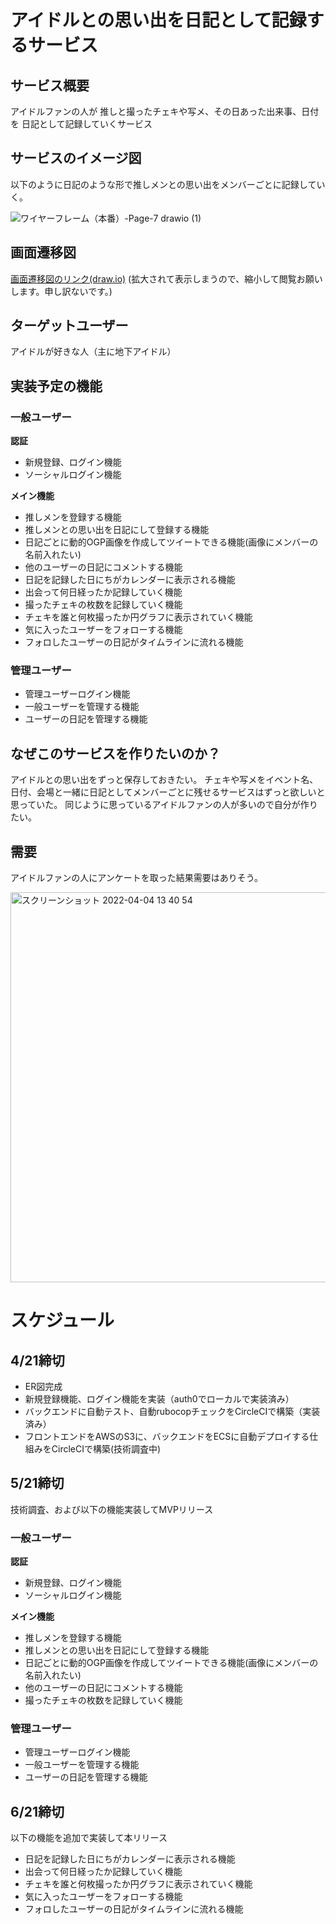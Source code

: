 # アイドルとの思い出を日記として記録するサービス

## サービス概要

アイドルファンの人が
推しと撮ったチェキや写メ、その日あった出来事、日付を
日記として記録していくサービス

## サービスのイメージ図
以下のように日記のような形で推しメンとの思い出をメンバーごとに記録していく。　

![ワイヤーフレーム（本番）-Page-7 drawio (1)](https://user-images.githubusercontent.com/71915489/161472534-24be4305-27c0-4dbb-bf7f-c07b5eea8465.png)
## 画面遷移図
[画面遷移図のリンク(draw.io)](https://app.diagrams.net/?title=%E3%83%AF%E3%82%A4%E3%83%A4%E3%83%BC%E3%83%95%E3%83%AC%E3%83%BC%E3%83%A0%EF%BC%88%E6%9C%AC%E7%95%AA%EF%BC%89.drawio#R7V3bcuM2tv0aV815EIsE74%2BSbSUz6e7pdJJJJi8pta22ldiSI8lxer7%2BECQB4rJBghJAUTbiVFsmKeqChY2NfVnrIrx8%2FPub7eLp%2Fv3mdvlwgfzbvy%2FCqwuEkjQPi1%2F4yNfqSJ6mSXXkbru6rY4FzYEfVv9b1gf9%2Bujz6na54y7cbzYP%2B9UTf%2FBms14vb%2FbcscV2u3nhL%2FuyeeBf9Wlxt5QO%2FHCzeJCP%2Fry63d9XRzOUNse%2FXa7u7skrB0lenXlckIvrT7K7X9xuXphD4fVFeLndbPbVo8e%2FL5cP%2BNsj38v7cPvP65d37%2BdXv%2F25%2FC272f%2FXR5PqZvM%2BT6EfYbtc7w%2B%2B9fyfvy%2Bf7jfBv%2BdP%2Fu7D399H6cN9%2FRT%2Fr8XDc%2F191Z91%2F5V8gbv9dvMH%2Fe6Ci3BGvwi%2F%2BGPxsLpbF4%2B31Xc4u98%2FPjTXPeGbPP59h8HlPW5u%2Fnh%2B8oqR3i9W6%2BV2533G47vc%2FrxalzecbWv84BtXr3u5edhsUflOQt%2FPbr584U%2BF1ambCP8Upx6LO%2F%2B4%2FLv6mi7xLZc3z9vd6q%2Flp%2BWuufnmaXGz2mNMR8JrFYdul18Wzw%2F4w3xZPTyQo%2BvNunj2THMs6jH7a7ndL%2F9mkFiPzTfLzeNyv%2F1aXELOBlHmxVn1tHqyTZBfD9BLA900rI%2Fds7AN4%2Froop4vd%2FQVGkwUD2pY9IBIIEHkI55yyA%2F6QuV2sbtf3gq4uSm%2Bx%2BW2L3AW65t7PCqzL8WxGjRBWv9NRqzARVL%2Bx7zcw%2FLLHhzF1umhPYqJzw1ggKThCwJg%2BFBiafCQNHj3%2Bz22vFN8XzR%2FeXnxbreLF2%2B1GcNosvN%2FZCMbhPzQJvLMRPGgQ6thu7eb5%2FUtHaSX%2B9V%2B%2BUNh%2BfDZl2Is%2BHESvuD5fJpdx5JxrM0gD45IsJXs0xtTm%2Fg2x8eLkDD3ck3jmdgynUi2nRcoKVeWJ26gkj%2BfsRcxeyjmw4S8tSm2sV7cnC0e3dW%2Fq9WpGLDScyJfenNhmJY%2FwHOvw4ssuMimF8Xg5PFFNidHovKIf5Fl5RHUnMqrZ%2Fn4f%2FwgvMjT%2BsE0ry%2BeRuSUXx%2BZkWtml%2BTUFXnWFLim%2FlCft%2BLHLL766pPyh3dPizX4JdbfB%2F76tnef%2FxH4xaLqY2eg%2BDoLS0Ifo%2Fj%2F8B%2F4jj5%2BgcmXxePq4Wv1zOJ2i8en6rsMMbzXm%2F0Gv9xivSt%2B%2Ff4kXUBvjC%2BZFF7N6gt%2F%2B8r9KEcVednT3%2FLgXG6evlZ%2BVPHES4S%2FXeQXPwWM%2FAn%2BOF83%2B8UWv4314o%2FF18XjgvmOqu%2FDAEKUA6E9NMXhp%2BaYYJP2pXfGLRCQgQFcL2mRwdZhVbj60%2FrE4%2Br2Fr8MaOl4WygYO7%2F8j7NWoU1rhfzQyzXsVQgtKak1eyW7C52zrZ%2FJ0py0i3%2F4dDqBj1pm7uNmvdmVQ6%2BYfT409S5QLO6C4%2BKbw0fLHR79i3yTcfldFkeu8GP8xmL8bcXYreq4NqDXEmQddBvU3KYaMHoG%2F4O%2F7%2BJA%2FY3H5Dsn11SfH1%2FADmDx97S8uBxE9qryrzvmcX17bBPgM%2BWHIK%2FOXoCAt0M9FXzALy9l5jA%2BWM5ifLw0HPhIUP6JB3deDX99s2JFQXFW%2FjOjf%2BIXnYXc2Sniz2bl%2B%2FqwutmUD95vfl%2FRV%2Fhh87yt30jlQBdX1N9VNVT4F75w591tNncPy8XTale4uI%2F1qZtd%2FZT5F%2FJeyUeP6zeBfzL6YCadQvWDWah81hSpn5VVD2bk8xUPm09IbS15U4X7Np%2FO5xWCGPPMnp%2FX5xkYVvZPB%2Bj0FMV4YyRjbCabK1HYzAr%2Fa3NiUsaYyInKaNKTKfukBt31zEmZk4tdc%2BKOeQ%2FiLCz%2FpFORPcgbiPo6yZK0LtTOLjq76Oyis4vOLmpsOfgLjw151JMkJJvTbEY2pyHZriJyBO8kK6BU04CbBM0UqCZACX8l%2BGvoM8CvYV9jtAZvDXhysIJtDXX%2ByhrkwpUlvCm4Z%2BRdi7GaEtTiTuyCwtnCRojkk3QD3DQUbn7XEyp3PfX%2BWV6WxQ19Dq%2BdNYiF4MtsXuMpD%2BsjdUCkeHB9cZ3g8Mo0vrjOLqbZRZ4xyP%2FcuQE3vtmuw6pHbLVp1Bi%2F%2FN3DYrcTI8j4xMPi8%2FJhtrj54658NoTB3R%2FL%2Fc09s4GnU%2FfH1eMSh2U%2BLF%2BKfz9tHgsDwUeQo5Y9v61NfuSLe%2Fw49z2f%2BQ9ID6SxDH5ruR0UdceQsR8kBXwRDyrFgBsYJwCgrMG62y5uV0vpcv1IURPvQcNCIQm7oQDZQWtQiA2nExQTmgwoC4vp9gbf62aPsXG1eC4%2B7ZIm90wtruyLFCuh%2BDJMpklaBamlkGEYz2PZWHIWb0BI5YGXxQ2kAglSSQxYF4vmJTl%2BZU35ldW%2FXewXk%2Bqi7Q33TD6zCUOjBAaFRXj13eqlcPVn7xfbZ%2B5VvlSobo5VF%2Frihcy6XriHJD0ynUmpj5RPoVQPoovZrMycVImXK8YJKI6gi%2BwSewPTK%2FzgjBb89plvLQEYJ2IKME2L%2FXrUZmNphn6Y5TZ9Q%2FOhmAYJPw2KGSIcEeZDlXYkycEsJanJhCQiieNMp0pxyk2M%2FhMDrxQdEwMNOjGytzIx6OautP15ppgG3AOcAy7ekV%2FsU%2BeIOe%2BQf8CSEI4M%2BflbQX61JARkASDBtdxvXRIKPyipa1MKtwivHzGuGsFPT%2FFzZ5GbBgdMgywY1zQgIb%2Bjp0Gd2gKqEvIzmCMxdnpm03KZuCLLxJSEpFXLRILnCN58FDMiKp2kBM%2BLGdmXFDsJPGvmF3m5n8jm%2BGztUREfq%2FbVEP6%2FfpCTUyHvfinehpuGB0zDKPFQ0EzDUJ6GOfKAPXtgLQ4UQjWLB4QEzzf8IwV5rrN5KOOPi17jPz4u9sUN1%2BURXB0PBJIyH%2F8M7PGgLlMPhZzt4QuNGV%2F9zD5747eEqGRciILydw5R54SozB8XogylxRyieERtN%2FvFfrXBF0%2BCwTEWjQtjGvk2h7FxW63OKOqwiIKybQcgSqcsA4LXt8uHv5Z4S8aPPIr1R541ELncmFs%2BcxbP8B1vV9sCcNW1u80z%2FiD2ujXy0EuYXH3IwaC7qCP3IijvmsW04dc8GKBUkwODETAknp9LWXaSWUGJFzNnIwkMxY4%2Fg8CQelFgCwxQesWBwZBlyFBO%2F8tSHg1pZ5FPoICDTdsA5RwcHEzAIS3g4DdwyDk0pH6XbYhDLwgGNg6RRh%2B5Q8OhaPCZ6G6Q8HCIsw7joIRD7NmyDZGh8K9DA4QGFDamgV8pUjzFs4PAUDgUsS00aARrXVHoiIpCw0wsCs2zkRWFRhrhWp49RsE5I%2FLKfN5s9sUoLZ687bZkEqN0MjKLSTFO1wn%2B4eEJoVcY3i%2FlfxdquhShFp7tWZDK0q3ZmjiWioOjLucDQcxEoTUYQDHWmlKjTiTzfwkQ4cdztb5fbld7Ybiao2KfAHO9YhiPhCCe9LPn%2FR4vLRwOn4rXLb7BJWP2wIR1yVZGmelIsxrbJmEBaHRudiONJalowc12%2BVAsxn8tmXvZAJMcTFWxk50YMW744eGvX%2BHjZlVW%2Bwh0auQZmy9fdsu9BBf6vo5AkBw8lZelzkqVM4FDtxd2RAvo6ECUDwciOegaOjN0%2FmYoQMNBCKyErxyhO84tgsvrRoGuFs8cj82r9ov%2B5jA2DD4nopduEZ%2Bd9eog2dyXL4tsCfOC8dgeqIbUBIUch%2F%2F2JVXqXB9mfaWpa4BYbsi9XgyFmA2A5sGBxhpowlNjRiMQzYwlGZJ3%2BCv9uNmt6qju502x1jz2cILZEI84zvvN0wUU91bHBvXXyNVml3qrm8165z3vaASyKy4eJDI2aGBLDkxa4nIhuzUp%2BJj6kee3VsgkAKbi1LMV0I6hgHbPPhMEcr1gtpa87kvCzReknRU3X2S4vYLyCmXaJquFgTsQ8XQAA%2Ffn0g%2Fb1b8hHFOSbQFidIawdPvhrLrRD%2FUHKKfVhRxJL%2F%2BurwkgmNZzp92YimQynLW0hfA4hFrM28PrOYBwlHtEZsI8xI%2FvpUUwnVHN9EwahCjlc90pRHkPAsxb1FAZlF1Js6q7KcTdR5ro70glLXZPlV7Il9Xfy9sTmLsoPoCBA0W550MFH8xx45BI1AxX9xEICOwsTWqTghFR5rC6iMjN9tR9Kny8xba47%2BzfhTvU2lXXLI7sZd0whxkva6qCuQTzrIF5J%2F81%2Fl7PxxHlsvU9GZvE5cFyFx2pmyas2YBCCtwyZ81TTcBM1gG7G39H1JPIsaCVVE7DV0mUCA8v8muJu38qEXYcxT7Hr9ayfb6cX0nob8R31NIU1P3QnxCs0yGqiyDRfeC8LI3pwPoh1lyPLKALBNXikqAfBBDyQ1vI1ygyPpyPU1UK1Ebfr8LSUNYIUIVJEmBIIjGibG5MOt0%2FbWvUaV1ifdZLZvnMKPVD2mZ3aq5MZ4BGYoCiiK9YO731OZ46JQyU62PQsLM2NK0NuLccacP8YlqyLmQREcupBHX45ZWK5cxyfk4wG6as5Agq5kEeMXQQDI1DFpe8EFUk4ZJnZqhedI6fXjymD84qQHpo1IsuAdbwL%2B32KEEna%2B0jaLtvz9qr41mwwlQ5AVqFjgg0O2iw1xUN9mPJlQ5IIVU7NSh0pqZoydSriVIgQXyJiHmJ7g%2B7r83pujSn29Kcyp8GNBA%2BmX5de8X64itxqk%2FpszojKoiRzKLPonO%2BYnW5bu7csLqwcZgEv438irEUsn2RuKebp1cWh9opwsmH32FUkstclSRNV8yzKIHfVRP6rD9FzK%2F4ITGy1DgyT89z8h0ixpZBdPEXnPCUmwfW5wFFUFSuWZTGnK6YBCZN9DvnIFnDLcFadDRmXi%2BdfrmKVaMQENSn5MEVf5%2Fr8tWF%2ByAGyDmeKDPEY4pCkl3lKcYvmcU9K9F69eaxeYi4lyn8Kd5xBDtxlBarSr%2FMy0h0XkaieSyIgxkQUrrKusX4gga%2FAQ9kxgubXR8JivE7ZAcTuFvzypDolYWQVxaHslcWWNP9TNW6n9opGEVsWgPUJVnoBaJk1GTxpWaRuhlYR%2BSQjTRUBCYlJMFeCgYoYOtMNr%2B6gvArZSajK%2FzTsjNX7iNsIbFKDsr9fIQlIJBhiQIwUm2i9eZfvzx%2B%2F8s36P67S%2F%2Fj4%2Brft9%2F%2F9uknHbX35fp2ut2WI3qDgwqrG368%2B2%2FWorbyFSHD3X%2F%2Ftry9W7aODttBB9UamKnAq3KBKlKAOAy9OJHagsntd2U3W33HZojlMtRQVjmOCVcRudl%2Bsb1b7qWbHVD%2F9xf6cffNw9%2FfPv60zT6%2B%2B%2Fhy%2FzL5V9uGc8TJjkE1d1zQ0WB8PQi8PGD4Ffh4%2B5AxyF%2Bj96swyR7%2F%2Bb%2Bff%2Ft9k3%2F36yS6nGgUqTEWtfaF1MI5nDXMiiPF17n9%2Bkt9uvzjv%2FgPL43J31d%2Fs2evvh40IJXR0Jj2IzG3NPJGtZOFJVPXpKI04BbtoP225owrXLrTGdHWLX0wbVsjdalE%2F8yORT0zVV%2B2hX3R%2Bbayy7bhfbj95%2FXLu%2Ffzq9%2F%2BXP6W3ez%2F6yNq2%2FTrzFGaUdaaegpNIIW%2FCKr6NKFq%2Fv2nd5%2FCP%2BM%2Ffv4%2BeJytg59%2BeXn3J%2Bj19tuMZSD6tRMrxXtcPe1UqGoraQPcY35hXtwXi3EVerlZre9mdbXzVdQc%2B1R%2Fxe2FytYwEcUyJmj2m1u3IbUzE2R54FZIg4SgV%2BUC5zy1ahn686m5nZPsP%2BpXQZoZYCwVy49uAMz4BHIGgjCyNbxdQkuHBdVjsOBh8by%2F95m9RIa3FjjlUe4lmgSHushhmnaECWUZ3OPeco%2FgaBPUJPmmOvGkH1nS%2B0TykdvVX0d8RO6LAkZqDo1UgpP0uRDuJ6mx4lvKK9W26ybNzyQSflgsfmBCyn1xUOUrVC8jCDUE5Zix8WfEyERohJ3LLxf4vo3CTF%2FFue19gU%2B3XMpgUPa2p7PYYzGwvnoXfiVgy6GVOrO2UhvaEx2Ga8W%2BRyxxE5cATevKJDjbbenBmynFJHN7rHPdY6Eopd1xbVusFAqDmdhigXM0UO%2BxdGcavMdSL2Ruj8UEsTLBBR%2FBBitQ50AbQ9XDj2QrLnWSoJBZNO4lDNwRruMnxPEJ%2FIQgFxAYApQDMQRAI3T4MAA16PDHmO1sG5GRhN%2FDIBKGO8o9Jr2ZCY2MutH4iK5kIozMB%2BBhzKjjBtC%2BRL2utRY73TP%2BqVapqY576POV3pIzOMyb1Q4rVLV1ha%2BMH1Qih8np336M99zZpeica3bKNSVjKQ4A1C3PM1yS2O6lc9iCFymNxilxAVCaKmhlEPa9thaKEAkLBeSpZKCnYqJaC570GuoILUwM7Le3rd6vBvfCTTEOi9V6ud15n4sFaLfc%2FrxalzekrFhCPxsiI5bdlFUAzKmwOnUT4Z8LnpUBXeJbLm%2Bet7vC4H9a7pqbb7Dzuv9KVi2diLKyms8MPKIwFDxZBJRNpVCPRZBYK5sK5BDEx0WxECOSLtYHyrGUHQxsFuub%2Bw209RSmOOXw6Jzi7bNDnwZGzM3rbUVQYmn4kLw55fkIXl5evNvt4sVbbcYwnuz8H9vYBsL8BPpdQcfT3uCqqS2UkQdDVe11oRu%2Bwfbu8%2BIfful%2FFB%2FDBx%2F934WyHeNxs97syrVdUeKuiELG5SBhPL3f3C4f8IHr8uh2U1xJ%2FyLfZFx%2BlziOhR%2FjNxbjb6sKhLVfG9BrCaoOug1qblMNGD2D%2F8Hfd3Gg%2FsZj8p2Ta6rPjy9gB5AE86pBZK8q%2F7pjHte3x5EE%2BEz5Icirsxcg4O3Q%2FDA%2B4JeXMk4aPli6afh4aQfwkaD8k3HO6psVniOKs%2FKfGf0TvyiOfzBnp4g%2Fm5Xv60PZ5lE8eF82esRc0BO%2FAgl7ku%2BqDn22BD9p%2BJMLgJKPHtdvAv9k9MFMOoXqB7NQ%2BawpUj8rqx7MyOcrHjafkDol5E3hbfZ0Pq8QxLgy7Pl5fZ6BYWX6dIBOT1GMN%2FYxxhayubIkGyH3%2BdqcqNwZcqIymvRkyj6pQXc9c1Lm5GLXnLhj3oM4C8s%2F6VRkD%2FIGor5OsiStaQRnF51ddHbR2UVnF3sXOwh7jMMpcjT7QCugVNPAcEb0gsFoDd4a8ORgBdsa6vyVNciFK0t4U3DPyLuW6tqmQB1ce8XbsZsg0nUAhCQgbtwgJuRkxrc9ZN%2FlGP0co9%2FpGP0MBRVCsaJhWFI%2FeIJ1tvCOsc%2FNkfoN1d5mCPonZvWDoa8OqTkGOYf2I9B%2BSgq5f02%2F%2BW7x%2B%2Fxl9u%2BHb37%2FEH%2F3w3%2FSX7pbgxRIz25uIStepY1zWo9NmJUySoREirdzWrx9JZ0i7G45debbk%2F8Rhnh9Tfnq58v39p%2Fl9naxFtnecnn6UD0ia1hFfGOon4a8i0JEU1l9DFsCmiB21VYaLlUBHfxuhkRF%2F4iirIO2KeRzBSlZAeegAW%2Bn131gucRrqvxvJby155THXhzxub4o8QDZ2DAGPXMjtcYQ7mWpz76lxkhJGNWJ16YdSDUBGF6x3uGfV8itYyrvnGSewLUM5Z7DPPRQLoPRRGnIu9vN5MfNx3Xw7sMv%2B895PPnjA9Jh1HH66Eb00a2ZtTQAzRqoih5GmRcZcEZBLHVGHKQo2XerlxWO6y62z9y%2By2zYrnqVmfQq3XZW4Tt0kUZWvkNNyENrKqsHhNa4fpZf%2FF%2B8UPHVzYthmaf0oBY1ZeHeFMtU81op5iXF5Z956ZFfD%2BdJH%2B90tFsOe1s6X5xPWRJ7SdqmgZNElkjPwGmF3sq0YlNBNEaCmnbtjKSLaCvy1OdnU1A6NPyMyxniLDcdujWhvDjMJaY3utQgjwj8cl5LS6uG8fnQGd17XfMBJA4uDH1adidQvmAyDZAf%2Bw2fsAP8AfY%2FiLxIDuxF%2FpAg75Rk6o2qkU2LfnEYkdRddKGCyl%2Fye2hTOsyzgeygy%2BeJwiF9ngByeoQBxMVidNRYNVtmSLkssoFIVgxtB6%2BzwneXYLHd7Be1hu8kl9tTymfO4hm%2B4%2B1qW%2BxQq2t3m2f8QSxGIvKkWMObBT7ls3cpJqxkqF7l1T7xEKD%2FGJrog4WxANlChwUjWIiRl6fNYMcJvxKGiRcy5KW5hIU49EifPNctYSJ4CoMBip46MJgxDL7nMzOfT3UmEP136PlQkMmeKdBoiXejf1hcEaVeGDOjz6cLE1Q4xa3LAgq8LAJchNxaXMSAj6xIpGiEEupTvD4RoD2kEFCvAxlVx%2FmsKfbQV5d2WRedrEuxgOWNWxvyoM5zcKdnMwnz0zKbLL9bfl5u4h%2B%2BeRcn18H1N5NAHdLQKqhDyFJBnfEt0wj5Zk6TnZ74BfIYqY04SnjfK8jk9TaAa0hNOFswLp2zdSJnK%2B7ajtt0vWAsQK7Xaw270ko1KmDICv2lNP70%2FU%2FX1x9%2BcBGnTrh3pBWSYdMKvzwvf7384zL6sv726l%2Fz6aQwLD%2B3qfEeX5cDOoYUWlMCLdr%2BlPniEi16kYxbWqsNCs6jK9kxUrLDOI%2F8Ag0xxNn0HEHQkuBd2woNja5E%2FSHSe3zebPbFIC2evO22pJukrB4xNHzXCf7hoQQChgcIN7pQdazg%2BbEF4hKmrAGhWI6lUsKgWL6Z%2F0JgO2yplhbGAWi8Kr6w2iDwfwkY4Qd0tb5fbld7YbyaowVEblfLZsSY6xXjeCQG8bo3e97vsW%2FGAfGpeN3iG1wyaxi4BpasUd%2BSkRAIx0rJx%2BOQ1j45u5HG2pAW3GjTHh4FpkwuClTxRJ0YMW74%2B7BeigR0my9fdstjaShhBMmlgPK61On8ngkcuje0es3d5wEiMZxrEURIAlHozND5myFJlM4ihMDAauUI3XFuEbxNGgW6WlxzPDav2i%2F6m8PYMPiciF66RXx2prA0O5UTEM3n1EbZI6rPgXC49ZXWTAD7%2FiH3epm6gewo0Dw40FgDDaBCZAszsPytOUoEp3rtiBK68R5kLXLyJ2cIQfL%2BtAUPmqRmkIMHGkU%2BVxq17HobgvPEbjZaoC%2BKIYYwiLTcGqc9GRDAYD2BVqUfJ3Kb0UvLH6VJwqQYMe66yOZM%2FiXGkocZ1UEkp3KqaEgSOk1XNmm0buoyCDvGjFzT5BxJ69N0ClyjLzPYi%2Fn0HwFm9qlpTgMsLUIeo7iF9JQ6FESoYr3ZY%2Fa%2B3WKNrdHvT9IF9Mb4ksmu2Lt8uVAQpgbIy6D14nLz9LUSLyieeInwt4vqxkp%2Fgj%2FO181%2BscVvY734Y%2FF18bhQpsqOQEgPbVA1Y8TTyJ0uVa1MY6xCq8aqLGDnmE26jVcIcbqbqJvJv%2F9lsn%2F34ZdVmH7%2B7o%2Fw9sO7P%2F%2Fdr6lelSpTxQbY9VtyanuQ5EUtQ6nycmQxAQBrYhikNwStISfil7kYYOlLoFUuswUU9SJHKliNe9tHUIeUPE0Z0UbiNJ97e9vjMGXq%2BaMqPYts4jMW8AlEGnJLHJIgPA%2FbNNZWxO6mUV24LfPdUM%2Bqcqhi7KfVzAxyf21A2szZGrCc3KdLCOvVYr5Z3DMwgJKha2R30Y%2B8tHN2BKnvJWjAGXJ8C4ICyQoGScqtRyE5FUgRhNbZ6ppEKvhOpN3DW0O0PS%2FDj7wwU8U%2BQNhGiYeGNOydEWTzBruN46BxN64knIcXwlaYo7p2iDVD4ou8kbkekI6pMJTMGJKheIdTAB83u1Vdxv%2B5lrrWLtpg47Xi%2BO43T9IWCLVtlrQzuqvNLvVWN5v1znveVfWxrdkKKToYicW3tuu5E1%2FcSgG9wZaqt0G8QHWwPRfiVH8hZoJ2NIw3IytydlQaYhwGyt7iGPmeuCKCCpke6RFg4RMZKHkE4RNAIRuHn%2FHhB0XFUhUwjXNofFjq5EF0WBoFlhJhDQtC4gWdEj3DxwTDAELbjy%2BrPR47LhFPN5VM19GUtBPTuAvtb6dRltewzdQNnlvDaxBFHuI72CPAT49Q4IHcr9akZjqdL115JNPIjtRySkMozXThVkUybAG858vLLE8nQ1LtEcq8mCe%2FmoSA%2FxAllnKH8GRSt6Hqeg8ZiHpt9tPiTa6edipYMWBe7J7K1sCrL6u%2FMdDE9KCclFzcbx5xZANroq7Wd7N6e17WwNTHPtXfsbyzbrexhkCR%2BDIooggI2UHtfYE14iOkwcTQofROrElVJdFT2%2F3zdvOyW25%2FXq3LG3IS78woITJM2U0ZQmFOhdWpmwj%2FFKceizv%2FWNrHK1z7gWvRb563u9Vfy0%2FLXXNzIcahirVoxT7MQCSmbekEHwECVmFYUNEnLIrmESLzM3xc3GHhYVXvnhIpXKxKWoR64WaxvrnfQFZdcJ6S8r8LielAHsT26dEjgMWNIfG6u2Y4%2BZbND58c8OTJMF5eXrzb7eLFW23GMJ6sARjb2AYhP7iAzgYYnLQ2uKE6uqQsxetXz%2Bi0zJ2WOQLejtMyd1rmb1nL3NlFZxedXXR20dlFjX4ETcYwzXYoGvXhkwKoqcqcIibKWk%2BEahoYDjZeMBitwVsDnhysYFtDnb%2ByBrlwZQlvCu4ZeddS1%2BC07CsFSCeVHafHboJIj51mSCKzxs8cqvOg9xG4KON4%2BaTeJeKVs9wodvVwmWWT%2FLR4LAajuO%2Fs3%2Bsll5zQzWF0kgSqcxKo6XelOQmqGc7VvSlah%2FD3OuocGhyX0OxcZeMMiRBnUAb9DMUUwlSokAuA5hGYntdE3g2eYKgrVTDGpu4hEm%2Bul9sg9OMs8Hw%2BJTJkAzcMfXN8BgdWLisK9Km5zmjvSdoG8rq6wqF9LGiPovRkUAeJtzsrE7WbsA71TPrI3WpCFnAzQHdEACeBUgBATcguCFiO8ySlnUvkadBtKUJLYuTFzf3zdvkN9mTKJPUTpopabq%2F%2FKmC3uwDq909cPMGbAqFpy96c4fMtESBdgKC%2BWpEIzhxZfdec0XTmLU%2BtWvgZF4zO8aNDzP1ie1PDNweNf7XNFKXKq1qLd%2BVfAKMzuDrInQ%2Btc0xl9c9uTp1oFkHd6WEKzKLI1iw6jGfsoOkBVqAqutIr6ie%2B0FRTLNqtTm51CoF5NezqpCFi12bje9pytmyu05pzVluPdUSx4gw2nEgezgQq3bFmJkF9Up29aHZzC8VZKsKonGwSM8L4lFGCgoSvxUfE2LGnSANtTqPtAq0BE36h5B71NeWrn11tPrVy%2F1lubxdroYM2yGWzSzsphwJrAJQihbaEImCwQo21hyzqmnl2%2FYU%2BL6ll4otZ0AQI21WY2lNcbpF%2Fy4s8kP4aeAuqoczjVnntkALQlzHwKn98X0ar2mxDcHtdRtwKixjjB8WfdTdnUFIUpRd5XurGFvby8mKGyNNJ62d2YNj4lWmAmSolTlOPkQDzMz4PkgCdIYOrxxITdoxwHSwgK%2Bc4WjbkEjDbMxqtxSZjUEo8rcysrbQ1AgxpAC2MJhrcYCpyU5oHjorcJfR0pkCQeDmjPSrILAPRoGHze1ARh4AHsS%2Fn7vH2wStGa7m%2BXWxlhMTTJMuURvO8g%2FGsRQ2l3YZqfz%2FULoQntvEBOglSs2NFt4aoPDSNifw9jAjZwF9Vr93OiAn1TVVfAilQsPzSBIE%2B%2FJ7V%2BxVHoO8I9B2B%2FhkS6BtapfDUbiHQh2wXyJ9vghYd3CKkUIbs9EHqEOKLRiRpQnbBhV3JqoKoGMevXZB6jG7kaYLU0m48TgcMU8NTTYNo1YWpe4woJD6SgX0BJkLV4MeIzo6PS0d9Agx8O86uUZhTdrba5OyKqcGkW9wQYsCzxdgFTzdbjF2RLmbfMmNXnMYiJKD644H5umINgcHl%2Bna63ZaL2g1e0FY3%2FGC1VLh8t3pZFTd7v9g%2Bm57k1a1xSytz8zrgFrdsXgAk9Rvy5e3dsnXANanFj4yixSgU8eSLpmNXftn1ExukyPcKk857FZvqu%2BVeupepwFysEV5mgChvJxwKR4HCgyGoAWfbEIR69RwExw7BKEssQdAe%2Fjb%2FfNpM7r%2F%2BsQ0%2Ff%2F%2Bvn5Lwh6v%2FXYPNQEctxcIIh5Lf0%2BRiz3TkM37AssD3gqRJoWYHAiELpfsOigSNtdCRqA5DoppHOAbNr0yh7LbDLKqhiawZiBB5qXqVJKqts%2BMcOFTBDyAXFr09ClUzI3tKBlXwE2jQX59FecGRw%2FOVDs%2BA5QXge1Zn6Fx1gasucNUFZ1hdYGbpqIoLeMcAMldgRYGJGD34MdRdb46AO3REs45o1hHNNucd0awj4GYH0NlFZxcvnF10dtERcL8FAm4zMRpd%2Fu0AmShCAd%2BzugzQ8W87%2Fu2B%2BLfNRBVOTL8NfojOsr8x9jE79u2h2pfNAP%2FE5NtwQYWacKIv8h35tgN7A%2FZTcm%2FDSO8kEnbUfmdH7WcozyH2UPK990EM9P7bYvqDsYuU2NVyIhScQNcZdpJnVyVJ1RST6gpcQCwbfDsZinG4nTvpjyVfGSLDC2Bn2VoCLugU7DiYPk0CW20dkRqrjizNRtFQknmhwDYF8Z1a5EeDoQcRTh0TXDvfvjy9VsbKcY3nsWxaObQPZsAioE06iQHzZaRPGgZRJyWBFJ9iexPYTY%2FZgFn1KjPpVY6g4q3NaYS7bbE5nVeyL2F57rLYZaG4t%2BDLGBb39nlrbVPD72lihDzSoM1ZxZZ6fvNo7mSBfi1olrlVKb4FKQmQ14OweJA54PDeF%2B8JjPfIHxTvUKxWGDGcFr8Qi30RP4ZcxNzA9iCGVt7rbB7KONhu9ov9aoOPTHK5i6N85iye4TverraFM1Bdu9s84w9iz%2BnLcy%2F3mdYgfhscB5EXMZ1DubyOe4Q7jtsVW0uKISik46BgBAqBF6NmqFPBiQOEOlDo%2BVA8z97o29uGtqw00sZULgLA1yQkRR8QvYOqeL16MO9RrOw2r71XrTjzYj7PEkfgyoVrpZIhQydIo%2FnFWazDatV9L%2BcXrCguFiQ57aAyVCjzMlvDbm7HebD3TAU%2FYxw8m0XUDy4pm4KLWbkRnM4v8rLHpngwI%2FprtBNmSuuPSLoiy5uSCqGRRl%2BjzTnYlENuBBvKUJ0SPirZUCVopVUxl7nYs7aFd5j0g%2FECndeSgAhGkIAgxNtuFR3Y7w8hjsuh%2Ff5uvfhXFPBiS7vIUktrfnGNTNUNe0VX80%2FLz8%2Brh1tyRUTugsTlmZYeTAPxlbJps6i7JbzfEh6l2Olkigmi4ZbzX56Xv17%2BcRl9WX979a%2F5dFIYpp8nmYZEKbSNlKgSRDqEz5vNvhjkxZO33ZZMhJQFAeSKvU7wD48RcGfKG1BuGwkVhQhrLlsXJS3m1jYfAn1GmPgeAwE%2FlEGAbBWQwCAAkwRVa3g9v%2Fm%2FBIDwo7la3y%2B3q70wWM3RAh%2B3q2UzXMz1ikE8EoDYdsye93u8RnIofCpet%2FgGl4wdAO1IybDzLRkJkSM7Ohpm7TOzG2es9WjBjTZZ1HFgkpsRVJQ6J0aMG%2F4%2BXGEiwYgRiRn4o8s5HHlR6nQgzgQO3RsLvV6m8wBRPhiIcjlOETozdP5mKBALfyxCCKwJrxyhO84tgnc9o0BXi1%2BOx%2BZV%2B0W8Vtsw%2BJyIXrpFfEKBrkO6cxIQzefUOtAjmMrLiAy2vpKzgIhBGxqNu%2Bd5Z3zsMNA8ONBYAw1Al2oLM7CQL5SXHn0DrBPyPdPmwDDIvJzpuOK1VvMMEFsdtlkQ9S%2BqPQPZpfZqJqe%2FNMo%2BD3kOmqHtTvyID1pPAmAVsia%2FBE%2B7TrWzA%2BWXtGu937L8UkJbbggioJ4ve%2BpLcLZXo%2BOrv%2FoSydjLgoXnK%2FKRRILUgxTQ1RV3SNOg407mxB3%2Bfvhjdv1fdHOZ%2F%2FrD5F%2BPN9%2FMv%2Fk0ieXQnjToTt1hEHWHNBV1r4Dab4vSDjA%2B5Ljdq9R2aJ8c5yDuAH8COaz19tQdDI3tKeUd4I%2BgIRF2FvoOxw7QSQQe4DcN%2BVBO4cEpPDiFh1NHqFX13J0KD4aWj5NLPMCfQx2OdhoPoeMyd1zmjsu8Oe%2B4zJ3GAzuAzi46u3jh7KKzi07j4S1oPBiK0wwr8gC%2FaTVNAKtG4CQbFJt9q5INhglpBxFsMBQkEELMw%2Bo1wJ%2Bhsz6nb41ju%2FerV5OmoLI3otIALUquZE2nZM3QJDixegP8KTrrZZx6g0P7IWg%2FpXwD%2FBEOlehx8g3jlW8wlcQYkX4D%2BJFIomSklEptJPsEsU71QacQ05LDnUEAtsa5FL78%2FHL18c9vfvvfn3f548%2Ff%2Fvrh518magS3md%2F6q%2BrnaSgaPiQyc03bCcANhKXgARCLRv9m1nMBrgI%2B4jxJM194GnRb6gaUVJ6Lm%2Fvn7fIbjOmycOUJV1cut9d%2FFegi6%2F2YCtV5f6tJWGdDTg2al2brnSLAtptQEwAnhgYHMf9NLbY3NQhy0E%2Bt4lyiWENVIP6u%2FAsg2AEdWZn8rBWpKgf17JB5KiwC7Gj0GIvFyBYWUTcWxbLHu8fbB69Yapfr28VWxmM8TbJMuZKfN0zEZV7YQCq82E5wtVqJvi3tNbR8qCMO4Fonx45tcSeiPqTmO%2BfvYKTjHfyeehWPyta0p9VknblOu8nZR9bLZDfkfBuxwrYPZZBQdmqDBIVp3XAeOJwJxCwADWdmazgPCzea3ATEOEAzKzmr8yuyG5j2EH9zu4FXvBuIo1PvBjTEaZzBUw5nhgS26RhyqYMUinxYW8MOlMg%2B3OqxVXEvTEHzerN9XDxAVjHHff7ZZcMG7IyhM4Yx4P0NHBo5THJ7yJmT4eYWnJlJsSTGzHczx80clEDyVsPOHI1ITq8CQ3XtUU9arK6EiVSchPvSiv%2Fgsj7qvWj0bWbo%2BvpCapG3hokoFJ0RaDuNUsAVoQfN40Ldydleu6RlDQ%2ByzczOLCk1ClKc125SkAi7J1VxByYpmuJyqM5KvtbKWssd4J9Lwsxd%2FbsVtapKEZbtIZxVNyI2u5xlwpwhjeScXZdXGI3sp9Z0HcqsUq1nKl6PgDgmyIRvQg4BnkEaCmwEGKtHTCrBYUbMTO83T8zRd9iWftzsVrVcy%2Bea40dlZFnMlC82JaxCJXZFiqH6%2FVzxlb03t%2BvIW91s1l9WBRK2dWEvrgsufuHjO%2Fx7syYPY7y4lCcmq80undwsHpfbRbHkZN7T%2Bk6GlHLlMLI2CCtA%2F7WhnhvW2%2FkJpjPfE1Vx8hSANeQvWNujqpeFoQJzfbRqnI%2FtfGwEBLMDqN%2FCXlxHQxjHxep0xzMCiGeGzTUFh%2FUEKD1aMz0BOFGBiDR9cDElFXk5EdeExerZYr3rWqSzkq8%2FriXA2dRXbFMjgMBzYJt6PIGnviZ3uePM4lKt9vpilpNTab8SVyfFbbM0O%2FG9mK3NjjjEZkArGcp9L5cxa6KyFeY%2B7xRndtznrrXGoNEORE3dkzfXpFDZ1ajpznWabaprEqndTDjS0hRRnZJyRI4tfTR%2BlxhFlWetIRrcPOd9rUmQA8UmaRR7aWBn8YJnbmfk50DG9FQXtm%2BZMT0L%2FdQjai8NP%2FKgrOlwIbhGHa0J1nR5sRcGNez97Y%2BETT31BTL8WNw0abOpi3ea5GKBpjk6dRgNGjkPh4YONIgV8eIYasMh97tuZQ4OoDwVVM%2FWL8X6Csn11b2p1hYPP4i8XMBCAO2IFfT6otSqMQW5N8Ku3zo5zoFcH%2FwASBq8t8etb2ZkT0mtD36CXt00mqxzXbvLTsb9zsS7ocHgZ1kIbb4gM2mikAQWeQQGw3HqO059x6k%2FBpqagzj1DVmqXMNWWePThyWBDS8c5xsf7MRjldCI57HsZ3C%2BkHH0tJArKnhITWRxYf9f3beha5n9C5gUvGO9O5QJCaShM8XqFTTlG8dzLfVJEOiVQ4%2BOdam1FFSvRsmMJRbibsgPZTucQz5j4iEDFfzw3JL3Z33nQJDzc8AwB%2FB3q5fVBZq9X2yfuVeRUoDVhb54Ic%2FoS9zK6UxyGVPqen7%2F0%2FX1hx9MJcqGAHz7CmgN0DyxXRghL5RzxyG0XKDAM5A9hiHdmT1%2BLZCWKMi4vRP3AC9VxRvBJmeO4ua8w3gXxnmOXZTCGPcHxvjxedYzwXgIycbTvT%2B13xTsXU6RA3w%2Fox75MODBILJFwKsl2JSAB0JcuTJOch6zQc03A5t%2BRNx%2FOnUov3XYKHpMqzrUWf0AzyFS%2FI1LVGNc24epiRMcqJtFZFaRTUxd04Tw%2F%2FUDWvwq1JfDi5OblD23DlECTsqIzN2hJqVGywqehBdi5h0NEb%2FpN0PZG7dFbKTgzHU2D2WEcZ2J%2BI%2BPi31xw3V5BGcugfqgzMc%2Fw5l2lIdeIqMIaiE3URkEQ0gjieQgNFoIhckIIASlvhyEjobQdrNf1I3juA5kQJcTYVA1PRrBifGlka5w%2BBqtiYqyAk1J3vyXnBZOxJU7Fk49WHN0yBBQrD%2FsrGXIQbKE%2BXwWz%2FAdb1fbAm3VtbvNM%2F4gFp1k30N8Q1eA5Bh74iGAqjhMfLqSmR9zDVZ2N%2BaHZbdTkf8iyJGXxUyPH5IgEARKDGTIFgagTIvDgBEM5F6cMhZeCNnGvDsB4CHx8giCQwGT3BYcNFoiHBwOXQZCHgJhEHq%2BzImTeSiFhh151qphO5t7e0YE%2B7JC5GC9grLCjtQgZGX0L78so3Y5jqznfFkBlg%2BjlQsRE6jkI%2FFNS7AQGAykgoUq9hjhAH9z50wKJ5KQ48njnDq1bPTNH8ea4eKgpAkqAdw7qITCBAU9PKFd%2FOqcN4dxFNElnvUPEYAheztCQwEs5wpIbdKZlwvRgMJXDAB2PFphxTfExl6S2Rr1wxREAZK8c0xVKqgMzk5%2FtFVodNh6whgFHtn6dNkyhLywpev0KGCHLsBlacDDOPdCgQQa8IDgbU2S2UsEhy6%2BZXXIm9hFyLM7oDz1Et2NrU0ExIaiWzrDCvH2Xif4R2vT0zKwLPwGstooAjOoIFelNQ80BnYxAMNdC41djPfCuL8hx2S700ga%2FJZeXomWzgpLOm3XVZF%2BmWZJZ3u92p0J%2FEwlk6otHMZ%2BSE0H6SgGFhOQDt1aq0%2Bsdop1Q1xh0MYITcNFJMSVEWroJkbFRrbSi7wsrsYAD3FYSLMLpi%2F5kD5frpnRjyKhFqhAg88QIwK8ASj1KWB4eYnmuHFAJFCYvBqC%2B0jRtWV2P%2FRp8Vh8%2FcV9Z%2F8uVpPWHZGChK6ziUxNKocaWsUGsVmD2M5WLfZLGmEUUc3mr0GP2OYSDBuHhNLMjbgEl1ywZTmTwzj3T0wbGmI6aTHpYJjI0LGFGnQa0sDz2VSrMA0gpjlLzKHwLOhsE9CeBZ2ojvVbfxmjndEOlrQN73UriwP%2BSIAfkXL70UA9hHbcPVvAUgWEK7qR9eddxTri6xxq2x1WyI9ES097b5u8LklB6yson3ZjyUSjBtpTBlf5bN5G3k5ny3%2BW29vFGuZTN%2BQGJXw4CtxAQq2R1jaQoUZZDQeJzfMex6UuN%2Bt1I3XF7tREyDwIolqS8VOqbsFiXSLuXpafHzZ3m523f1nt6wSsYnMIQlFtPRs8dGYulES1hnBDSIkJblJEq%2Fi4rlpgt0ndavPBh87iHPOuMWyB%2B8XeUlzGgqMWOebPanhDQFtq1ovAOIGlNGv3sM2PoDh%2BQ36EQByXkG3byQxmoiaOa%2FeYs5tbCP1VWVZOXFkzlDed3PoRdpXra8pXP7tE8iFWuuZBtIVVEgMkLm8M8NVA0WETMQ5YGuUwSS0njeL2fAflXn3eWA%2B65%2Fv06%2Fy3%2FP2n7zfT68lPl%2Bh%2Fv3%2FObiY5lGcXAw5mNoEqPoFGyUTi5MhYpyTBvggNZHCJE0Wo%2BrMGqDVZZFurFedTzulQZYWtlyIGuZezbWlCzXqKi9dknxgsbzXhHcCA00jr77erxfpOudT1WVsV7ae5VY8s9wKmPVDYmaRZ4kWASLTvIWBvYmBnAg%2BDxq6Wt%2Fw9J4ka%2FUMnJjtmRYb0Z4UJQnp4OIBci651FPZlowpmnahKgjqyY6ySCHk88lHgHEZjABXvmGD%2BhtGoIacCSMYrw1RwxKtdLV4R2pIqvVpU1ZXM%2FiKWsUp8KTC%2F8553tEHBWNHYIJW7oRdljJETmpb9OPOSQBKpZO0dBLDURGQMhpgG0Q8ZpgIFD5vnffca9LTcFq59CTHypI%2FNIWHidy5YarWA2t8T%2FYkds7N%2BaqaB70URNmyLXXk2BmFsbceRIi69KniEsC8CYSHxAy%2BztgtRb8OP5WOGydkQSGGvt7nWWJYdsbFVc5bDsI2g0JEhqmMYtobarE5Rokyfe6oVCcHbIJAJ3pqjo0HE4xydUTk6ScTjSiiiCBLtFc2id0M1Dl6JezPp4d9Ew%2Fo3uMqYcWz5WEuWR14QMr0umq4O8gJrElcayGCkKmtrrqNTCQyzSqcyB0fkDGQqo4AEJsmEF%2BvEdVUqo1isuBXvZFmkMoUi72og9NMsfaNY8A%2FEgninSS66HLbBoBEV75Wz4IJ8ai%2BkMPb%2BfKrpB0SA9pSicqgBm75%2FYEZ0NEyTyOObkCaN8BRr%2BSFoNlJW5g1%2Fl4jEYfw7MVw0rNqciiz3Ae5GEruUVEQzqBE5mV5K217pzrT%2FKaMvEZUp6SmpuejSElIm%2FyiTDlUAnJXPYm6Ig%2BIJZgPA12TlG7tibkjfT3VxIN2wODXHnyULOrh1NJTlxr7vP74xGrIN1tXpwzSV57qfAXMdigxk1ppf087OGb1Gr8MsQgQ3fykUxPrN6LR1kkoTsL3sxAZRlWpjY6HG6nw1Au3NR%2BK20NkYAitvClW4WJOGTNUNPLozKgNnVOArsSy68Q8Pq6edClVtTbxC9laK0f64uN88LqqPcrNa383qSNRV1Bz7VH%2FJ7UEkW5iIfCTb6BjQgARFxAMTNhqs%2FNMJ0LSLhRNbUone9pQH%2F1zs6nbL7c%2BrdXlDTiWcGSRERim7KYOFzKmwOnUT4Z8LPo2OLvEtlzfP212xv%2Fq03DU3bzRiI5mTRO142IJHkOShF4hWA0Uy61AaBjCllpHwMIgReYf%2BcVFsfRGJMp1WWB6qiYDqLjrF5Fvnh35gVmxg1pvhJrTkwQ8g76j5Xv2Xlxfvdrt48VabMYwmawBGNrJByA9tIhtvMM5jbWgPWNH7idODW7rWJb53QSldwomzTekZaGaZloBhDfgPqxusnf5%2B8%2FvKtOOIj8fFS%2BFfWf1rxh1E5a9ZCFw5RdCVWemCVu%2B5eEDetSLTAPAnKaNER0K6twi1LwYVzfUedHsgvVGlld%2Bpa%2BPApb9xDxLYKzT0%2FQeAEQEHwESRG%2Fie1SUnTwYsSFv3SFr%2BKMtPcINTjBuWMjYWFePQHa2Hp6dyoa6eYQEAyLdpyX3K7%2BxDQogdklIX%2Fhr9SFe%2Fop3Ax6atKtYJsHAXeYxioXSHkOdML5hG8eK7DLHru97ssW3cLdZ4f%2F37k3QBvTG%2BZFL43asvF4rKoAB5YG3Q5ebpa%2BXpF0%2B8RPjbxTw7GOf%2BBH%2Bcr5v9Yovfxnrxx%2BLr4nHREek4CCE6lOCdbRFPZ9C8BhmyxjaFVmwTrRcXPFnIVoWQw2MihgF%2BBnVHpcnyuNY59lfdRAhNLXWFHXeueo%2F45HqzfVw88KdfGNMaVe%2ByPPmwxD3rkzqYAT4fw3ZSI3BaPuXLnj9ZbLNLlOCzPvPGypP7bWEVvhS3JDfHrFz1BS%2Bb7S3%2F2uzTb1e7p4dF%2FZWt1mWtF%2F1QD5vFnr2j8Va%2B0dcWssSp0eknNsokYR9gZgcwzZY1P0SjBK2XG3i%2BYek%2BJUrxPJahyiW9raGIXx3CIPAyzfYheyAikRWD1D0jJYFnW%2FbDJnvVOLIp1GhaMm5OqRt9xRjYGKeuKjWa6RV%2BcEZJ3L6SKabiQbEQ0Q%2FzYjMUtioi0oDgIEY1ULc1v775EBIdIZbwTTgCNV73ZdJwE6P%2FxAi6JwYadGLIYfFXOjGo41za%2FrpOQZ4G3AO8oy%2FeEa4TniPmvEN%2Bf%2BTHY0N%2BV%2F3dq0G%2BZumfMAVirM1XRRoLtwivHzGOAVZaOsVzZ5GbBv2nQRSObRp01qZpTgMSnpHD4vkZzJF2LSnVMpHgOYI3HyWJP3aSklJmiuxLjtd85Nwvxdtw07D%2FNEwSDzFtQkADvIJe3V4FUgClsYUxPJ3Q4xABn9PIPlrzeKJOU59CALOGL40EsxMSHTWispEhyknTnjmiIjQyRBliUHCI4hHF9m4HQ2MsGRnGNDJsDmNjtlpxdxR1UEQhKNt2AKJekzipoeRqirwkkwgbiKRcIKfrc0r3wWVaswJDBnS24eF32rTWhj%2F2glTF5lGsLF6cM2eBtLuHMggNqRcZEKeG0QBlVBwaDBmD3Ge46wSh6ly2BsVCAQPApjnQoNJ1ADgIADHyMobrKePJnkLUaQ%2Fi0COlAMMZBCjC7vBgCA8%2BMOAED6ncNagEQOxZsweG4rpu%2FKHxDwMV91vkF5O6BwLMEEPCEDDd23O%2BMf6zLOosyW5PXtSJNMKtjp3SEDulGRxFPL9yiCLPbw9c2GOmhDHVKc7Vnf5HMONUhnuiqnIRnBP3mZx4hrPetMP1XJQ4TyZeUM8co%2BIFZvAdIqDyN4sYhEsAB21m7iW5LYS7hoqzXnszYFs%2F8MIbasR3Ia7FzhXu82azLwZl8eRttyXRD6V9kBuy2WWMeTFQo5cfTWqcJK7GuvNbYIJjDYdkRa2NeiSakiq8J409GlQQMAQbB6qWx3rJ4v8CVyzypa%2FW98vtai8MUXO0QMXtatkMEnO9YuiOhB2e1zOy2rHYY7mla8sGLj8lldC3ZCREounIDrhCfXR1aP2SY9rUs8eBSQ4Nq5iDTowYN%2Fx9mIdFSpDNly%2B75bG8wPBHl2PL8lKkI4J3DnDodrSO2MqNDkSilpxFEMkB6dCZofM3Q1Q9dgAIgZRblSN0x7lFbRv50bpFJbHLq%2FaL%2FuYwNgw%2BJ6KXbhGfUMD9EB3vBETzOUm%2F9yD25kA43PpKzsbyRr8Njebdc1Pi7wJoHhxorIEmPDFmIjA%2B0ImZumjywP59gbSiJGGfRmWTWRlrnyJdtPWSdB4sFhSTmC2JBOH0G5IGmvo73EgHNGhkfrDl%2FTv01bukhS3FZUPMxJEIL9mIxEDVWBjaKxKKOteezjxcGCiVX1BDHkvJH%2Bsu07CRZcHsN2Uj66xqiA1xw6qmIelLZD94IjbxvRypKklLWg6gBTTKPR8qH2SOmyczVmdk7yMQBzDdXQcTqdk27E%2BFp7PYFved%2FZunttNUNulGN4JVTOrVcS6hO2vQ3UmAib%2FX83HHuDowLt34Y7E1xZnGD8uX4t9Pm8fFWrDc4ipgufEaYNgDtpxwo7U1ly2GEsKHuPl%2BLaPQHAtaKFp1QB4kLeJd%2BbUI8nwquYksH%2BTnTgrYVm9QNtGX8ytpAjTKbmrqaepo6M8J1r0QKfCR6Chw%2FpTGjGA9Dms%2BbBoVPqtUCEE5ZOXCxACSwSEBf%2FNs450MgdqzoBPVsCQdKEDFWO6MEtWkbXivWVMd8EcC%2FCjyJaM%2FJNoVAszA1s1QnVsFzZgYZ%2BpWX%2FFgrRQIXcFb994R%2B%2BflZmCEe0ep4E2jF3Xoirfo%2BJrOPpqBx1BW97bUXf44LDRr0yVvhSGLfGB9CKb4B4SrITmtNCy2qomqRWJSWFzZNCdp5kWhjFlrdPaxOltznCSfNjv6W1bkC3IysBQVEdhKCcnhWOupT6BdmjhqveXQDUhac0Pdb0xGIpQehIKA1yRAosy1rlR6kCSd9zKnlQ4L92hU5zJIqdeCVpiwaFCtLzwa8vMFg1BvPckOhYJ0p%2BGhoNFq299o1GgI5Zrs14eGQJrOmRiI08aDdC%2BU%2BdbwAG77NCyDE3W9aAkDm%2FEwctICT4AQgTLQoN5eJNZFmosJSOB4lWqurRPjHNRcwQ8gh3PenpqrmZE9pZor%2BAk0upxHqIN55GCQeRVFmobRRLMb%2BJ7VwaMncCPudDCdDqbTwRy1DqahhULUwYRslTUdTPAzuNZu4kTo9Xx1dHVbXdm0FbZDMWhgDC4R2LUipDSO1IBhlixIY6tRc5f0WOgilpdVpcUKRrPbLXV4UCrlWG%2BplTm21mgXMdSDFtaUOfJCPhWXAvYIZAqwBzANnqf9drVY3ylNfp81RsHwnNv82lHmxUwdpZ9GwhhQrhp2A%2BF7CNhBGCC1gYeh1xZCo%2FK9k0iDDoN%2BXau1WaDLl2EtsALln3Wtn1Alob9zf73lEHZK6c3ALw4l%2FEF8LUE65A420nALHU%2BaIZ40W2YswDvOIJEq9gehSgM%2FFMFrazahHppi5B82z%2FvulYXtJ66f9LE5JEzvY%2FicKq9N9BLqnEGAE1ZPDfR9L8Lhgc%2BLXXk2BqFrCwthkno5W1ElehjA%2BgYgoeRstFVPGKvb%2FnRjPD4NvjCPhOgO0%2F4ABl%2F06q80ll7NMpkxSMhxdrHV0J3WgOUATiMoRxKbIZ6FcWqIi9zoggJDQs12NuCYZfKYgf3EJsqe4AHTqGBwvsuofJdE9oED2pp8QndFg3b8jNyVSQ9%2FJRrUXymshpcxJba5sB%2BKUk7CRs%2BPTXzs%2FVqCRmJA8zc%2FF%2BlrRKiHaaczm95LxTRhTavAOExs4vAVS%2B2aW1NZ%2Bl%2Bhzxq30Mtd2Gz%2BCFptUeDZcuQTdUrglU0F2oVR9vfnmSJFgR8U2w38tWK1rTmKm%2FMO%2FZ0ktm3oLzyFLvT7A6O%2FkybrtaBfsfXNfX5FoNOAbqqrKpMqMh26GXCk%2Fc87ZwBYRWhxBhzAuwJUPOWquM2ZTI%2F4IksvZtNylbgiq8SUSDRAiexpxs8l2osdNsIO01LqoVhtqgd4UqVMjjvGcwwzJyU4wT2j0ywlsauEZIJI%2FqjmrClOkUBXPm9Zx9x07ZyuSdt0jeKu6RohoE%2FQ5nR1%2BtADafcOsRwUe2MvZfCF5MoBWzq%2BMLqcMvQrQlcYjwtdOn2KDl12tO2HwFsUjAxvhmSpHd7GYM2idGToQmbQ9ZpUTU3hIPFiRuWYp%2BwICivjx4xPDvB3gJrXYeJ7ZLdrHg1O89oaGorxZqyCwCOXhR4jgAzs0BQK6BgNhFLZPBqc4rU1NMRezrAKZnxtFIo6F4nEI%2FVUPBwKmBjgo4Lh4ASwLS4VKQMHYQPkR17AGIdQpibLPCIqzKMBeda6eztTDj1jlz2JosSALJ8gkFtDE5IFKOOU%2BWUZX8xxKjknFesVx1lxPCeU%2FFVjah1Sra6hJNtTRQgzYKr32E6gCOcmmjtnUuCTMnufOiKr04RJ33x7E6iL2B4WsY1j3jtEsv2HWkFEyh9zs12jE8ftQc9lDxqHcXG61duEJDns7UENZQOcYyHiII09lElmhIQict9jWwBDCQYRrWjmyQJjjyRwzGPhMFb36hOcfYa2ckIy7MDg1b%2BUopkNmP80RW%2FwA1PfOXgJf%2FvKGoSeH7atrKDtQ8gjEtLmmVoMJRSc%2BZNakOLYS2ULR3bZcWcIDt5XJZm9zHhmKNrvwNATDHlnyOUEYDAUnD9F208zxiwST2P0Udg5uCHU2mzN482gOHu%2FAMjxMmFs3KNFL6y1k9CeXpgZXEShsBPicFEG5RmbkMjeAEp9LwGcYPa4eXioGztYjSsnBKbg0LEqBGa49XUQGbAhjKxGRtOeQhg8jTqbQpxC2FsWSjLEnZKkXsTm8oRZEXTNimEllDJTkupOMMzNA97VCttcrdHNg0NV4rObW8j6V1m8nAA0IzyzGUm6ZSQFmRPnhkp%2FN6eI%2FFhOaT5oH6svLgo4QhjhCVBfU7762YUKKXL%2Fs9zeLtbirhSMINZEWraQnPE49gUkR51%2BDtj9ZM%2FN6dQJG6ObM6jcmLPz5mYHytNzsvM5FF03Q%2FHUQY7evQWGlShB%2F8gnC4nfrCjiakFpohRdr0Dc56hJ5simbGbpu2tCQ6gGxCYNVeCr45bajeZtDGgikENSqsS6%2FtKRHJF9glNvHbl6q6ElCMWen3CzJQGUiFCKvBgomrbGWJqo6QR1p4e2YmuG14FpqaVROIB4B1EG8LEtj%2FEegVY89phKijVBqzKht0%2FmJGB7YT5PYy9WK8BGUQx0kFhUgIUnAJSwNKEAm%2Bt6G29aARbFuZcq670mURLIRtKeHqzChdDg1ndifhctyRwzYEkyQeYTxQBrZhoGcA2gvdx44MuRubej6NfMj7PV9CtVr4QBdKp%2Bh47u6HT9AhIP7bPI91OXA9W%2BWpf93to4dFkXW2sagm2qdoFF3D6sbrD42fvN7yuCElPqUPh4XLwU%2FpXVv2bcQVT%2BmoXAlVMEXZmVOlPVey4ekHetoGcFarf6RT76wLq3jpSfWFtpAig2eCyytIhxzWtUHjIGAWBMhlWpDAL1lvnJgCVpS4A4nUqnU3kgQpxOZW%2BdykNcH1GpErJXwypVBsS7tqwY0jrP%2Fqoz5dD0guZSJTrCnaveIz653mwfFw%2F86RfGvEbVuyxPPixxa%2BOkDnaAz8fQndQonJZP%2BbLnTxYb7xIp%2BKzPvLHy5H5bWIYvxS3JzXH1aX3By2Z7y782%2B%2FTb1e7pYVF%2FZat1WRZPP9TDZrFn76jSedRMsbVkzUafCmObOqIxzHKUeYRZgsxzaJqncCDComeiwYXzJlVp2xUf2qVpe%2FSAHAIlfr0Ig8DLAOoUKG1qE0gGZBoEddqRNreyhWo6Mg3VgypvRX3rK8bQxji3W1F2TK%2Fwg7fGK3FQwCj2eHsa5sUeiVVikwlkaNRwINtqQK7hbKaETuYVoubuW0Lq5sYhcyPonhto2LlhQMzhPOZGDykT%2BgBv9i%2BIpskbpog3A%2F54dOA%2FQMfhPMEf9lQyqR7EuK6nikMW%2FhFeRWIcIaxKcornziI3Ew6ZCVE4upnQWdWvORNI7AZUOxn9NOmraFI9SPA0wRuRsq8de0tJWbBG9ihOtmS8MzFJPMTSXUbyTIT7iC0WLQWjVpQYIgQ0IjY8M65P1GnwB%2BVhp6xT44TYq6dYNAOqbGygctoRZw%2BqCI0NVFAK1IHqaFAdLIBjyO8aG8wMaVE4mJ3OdsXd0dWBQeUkLexlX1PkJUz3iUCwCPSe5F4EUatlMW3bs4AAp2JhEQGxFzB8egILY5R4MdPRHACpeVDkBmWpF9li3w0QlG9xgDBmEnJG9ijjlweUyzZBIXRk2SgY0jdwGAAwECMvY3TQMr5zNUSdViEOPVImPqBZcKIEViHhA2NOIJHKrcxKDMSePatgKOrrIABDIAxU7eyRX0ztHiCwyXkSagRmXR3omOtAE38UdaChRjCWgQnJ5r3DcPm42a3qufm55h2Qez0UwGKJYsQU4X7zBFov9Uiru3HFjtvVZpd6qxtMbfO8o3gyxkNvuU%2BRsFrydK4hijy%2FPaCRAKiKU8%2BefYLCsT0LBWAiMpnupcmeZzg%2FTptmHZdSK5fSfF5PHvtcSgdAPERAvXAmM%2FyxgRvIcuZeYkt6NAhdM8aZL8IZsNcffAXWiP7yNkZzqfu82eyLcVk8edttySpEOSXkLm92PWNeDMKrMKDURKkIcQVeK9Z8SLbU4sBHokGpIn%2FS8KNBaXKDEGw6qFoo67WL%2Fwtcusj3vlrfL7ervTBKzdECGLerZTNOzPWK0TsSeXh2z8iyx8LvqXjd4itcMvYNXIdKsqJvyVAQOgNieiJL%2BKJzshtfbDtgC3K2y4diz%2FvXkrmXFTjJcWMVP9GJMeMAoABA%2FQofN6vSTxb4lMgzNl%2B%2B7JZ7CTD0fR2DITnuLK9IndWgZwKIbpfrmK3d6GCUDwgjOVYdOlP0CkwRrQodAkQgrVflEN1x7lHbzn607lFJGvO6%2FaO%2FOZQNg9CJ6K9bRGikpvJvY%2FGRhS4SEM%2FnpJzCzYD2hVViMR5olSVnY3nf34ZH8456BMXdDcDmwcHGHmzCk6OmM6wOoqYuszyQCUBgwEhL4ouo7FIrQ%2FBTpIs3PqrcxYU9XHAoJkl1EhrCuTkkjTUowo57NK1FmCMgwgx8%2By6dwbhko0xnJJGIMNmUQKoQYWixmig6ngPoeMHndp3nVnMysM7zIYnaxPdyRuObrz0taT6ATtIo93yo2pA5bgEMavYbrFwMQAFm1esgPXWK0AMpQhv3zE6nCW2Gvw%2FYgg4s%2FRxE5mRunfbzW9FCPMSfTaPCf5VqJShj7anlD4PoUJ1bp%2FfssN%2FhckW%2BZPpHAHi1PIWuq60twqavOkgJhefanIDmZXCd5Fq%2FnWSWxF4ulrJAdUxD66zRoKpxobWAJRBzSmsKZKR%2BnngZXxpcmDTI9g2rrhZ3xrp1d2umvV6FTQXUJlOs0YpjFDlm%2FJ0hS35wlzFUVVZaMIfnW4xqbYJlgt1tCJKY2RVBtfYWje7xQTzY6Gpz975lm5v5se%2FJetgEHwjIM9qzvr9G71dhkj3%2B838%2F%2F%2Fb7Jv%2Fu10l0OYHWZHEA17fT7bZ0ferZzQyaUqghlKuIG1eNH9m89wgsb%2B%2BWrd8%2FGzdv0YY6ttQlEHQMJ0Emhod2pYGrn9gMlnyvFGW0W1x9u%2F1ie7fcS7c7oF4hfPn55erjn9%2F89r8%2F7%2FLHn7%2F99cPPv0x0uEYOwwNqc92FmR6eKyCSUuKOGcE4irw8OwwRqY%2BaiH7L%2FcxBIv%2F%2Bl8n%2B3YdfVmH6%2Bbs%2FwtsP7%2F789wTk9lZD4gbvjFY3mqgIYnmP1LTtcahIzhUUEcp4KxEH8WGICFOhQSWgicKhwNDNdW3aCQ9BTTWRjDqjR2IoIqHDXF2K0tOnZwGJkFAlgyviw1O1EBI8aSSXULkFKGN%2BmKR3ioPjFh3%2B4VTVdCYs07kf%2Bv1X9R6VNnHMT4QUiHAUxzzicZlO4MCTQ4N%2BYwhLGfR3aUdiKmNfkM%2BLxMY6XVMZJ6lgKqlU%2BFCmcuiYbi9baCsA3G4CNcUn346ZTJBFKxn7guNR7FfkjsYMms%2FWbKQOZXSHnDoZskpStaeA%2BufC9u6W259X6%2FKGnI46gxlEhiy7KXNkzKmwOnUT4Z8LvlgNXeJbLm%2Bet7vCCH5a7pqbN9qEkcxp05rEsLaIhjHi4ZFA2soRFI9ITDQ8wwCRo8EfF3dYF1PVqagEyrGVjAxsFuub%2Bw0UTBTmOC1tFPrX5TFsnx36%2BR5xQyANIBhQIgSC5ocPScPHV269vLx4t9vFi7fajGE82fk%2FtrGlNE5f%2BbFmiwEh421vcCFGi44MXj%2Ftc0094gUsSNw8apEmftysN7tyGVdIDyucrrgcJIyn95vb5QM%2BcF0e3W6KK%2Blf5JuMy%2B8SZybwY%2FzGYvxtVamN9msDei1B1UG3Qc1tqgGjZ%2FA%2F%2BPsuDtTfeEy%2Bc3JN9fnxBewAkvRMNYjsVeVfd8zj%2BvbYv4PPlB%2BCvDp7AQLeDq2CwQf88lLGH8MHS48MHy%2FtAD4SlH8yGYP6ZoWbiso4XYwpgOo%2F8YvOQu4sLp1nz2bl%2B%2FqwutmUD95vfl%2FRV6jTWPgVSCKLfFd1MqslnUUTWlxKi3z0uH4T%2BCejD2bSKVQ%2FmIXKZ02R%2BllZ9WBGPl%2FxsPmE1CkhbwoXHk3n8wpBjCvDnp%2FX5xkYVqZPB%2Bj0FMV4Yx9jbCGbK0tnldzna3NiUnJ1kBOV0aQnU%2FZJDbrrmZMyJxe75sQd8x7EWVj%2BSacie5A3EPV1kiVRVDA4u%2BjsorOLzi46uwjZRTB81FoC1otxjSs34KNrqMki0EYmDJZ6IlTTwHCNywWD0Rq8NeDJwQq2NdT5K2uQC1eW8KbgnpF3LVUZT8tWKICJV9kkdewmqN70QIF9qKs2iMVUmLltj7qGxvU%2Bud6ngXqfDAUVwlQguguAXlN7nU%2Fwp1A3F7rGJ9f8YQr6cRaI9TSEw32I1g%2F4U5jr%2BXOtTg7tXKdTOjKoH9rVl93cQma80qzOCQazKXlAC3YSPn%2BNGpqS5hSt3KHevFDmw1h37PFHGOP1NeWrn12KmoLzP8vt7WItctnn8vyh5BnWwIoCL2KIEPyUL6MMYlkKIbTFxAt%2FJHU1h27zEopU3STZNe4j4You5Gq1qrICbDQJ8MFrmdVecyMcXIjZMwUbDMj3zEAHJPTO5ldXEIqlvWR0hX9arDcHXlaKwV4GLsm8UGimA7JwYR56BCBQVZRxNLawyml5tUghnnC0VztKo9eDQUwJMbaSHWAXa%2BkkMQTFie9FjEwhiqMk4W1kJgMzgDdyJtqNYFwekCDWtpJiz12FUVrrdikW92a%2BiFpRBCRoiIayiDyYOwNq2oAy%2Bqo8ZkOIaHFoY0qqoM4r%2BhA0IbbadS3QPLXUhO82ZiYjcEHWwvp18m1abFq2RrWZAF0BvgQsgtBWP70pqEzsLrxCuDSGMhJQkaTIyW9uhNT5iCfQqvSrwWozemn5ozRJeA8e4z11NmfW1YohlKzY9FROtvB0oW72PrnkgpLN%2BCzlV%2FXiFMnMTafANW2JQij5oFlp8Y8ARxLrsooAt0WRxyhuKbK4IES8xXcZYnSvN3ucLdwt1tga%2Ff4kXUBvjC%2BZ7Jbb1ZcLRYFGgDywV%2Bpy8%2FS1KpYunnhZlvzj7A3GvT%2FBH%2BfrZr%2FY4rexXvyx%2BLp4XHRkXQ9CSL8WAEVe6GnkWw3VtqAxVqFVYxXkiRBI6TZeIVRDam2LEEO5nlZ3o2N54XZ3rbw8PbJyUctYajYxw2ATNQR6Y9AadCJ%2BnYuBtGACLXNiW5U5pHSmRsz720eE6MrAMF7Kyh3mND3G3x6HMVNPIFVkJLIJ0FgAKLB3zIfMWseH5TNqO2J336jAsf026DcK%2BmZ9z0DtgQxdw51%2Bxtb9yEs7p0eQ%2Bl6ChpwiUEd0T51fGMoD8hq%2BUUjbczT8yAszVfwDxG2UeGhQ097du23cZMPVGeLG%2BEoCengh7Ie5%2BjoHWTOVQ6I87Mm9DxJd0tQFJmPxDqe%2FPm52q7oB%2FXPNmaYtfchGbcUB3m%2BepH0QatsxaWuirTa71FvdYF2R512V%2FWjV%2BpFihJGCEtEaZBJf3E%2FJrfdtTBrmAdNJs9lto1L9tZiJ3dFo3owsyplVFsxhTJS99TFqeGsoYxQUc%2FZyIE1mQg8Gxk9nmszhZxT4KbXMA6ZUAI0PS%2Bo6AYelMWEpERaxIPTkSrzB0dPNaWuchA4UsvrxZbXHY8fl4%2Bm%2BkikqmZICqnaOprPHoW4I3RpegyjyEF87GgGeeoQCL7bkrf%2BFftx98%2FD3t48%2FbbOP7z6%2B3L9M%2FjVJAYMHB9gQ2ePRKo7rsv4uwVs%2BWpKcIxFQcDCvwiOFIYlgTys1tYTUQbdwGjI1UjRwguMlGX7paUl9XhjX2VRC5OG8z0K1SYMpgDmp9PZn8awpKGD5QvUl3YzhD%2FtuqthGAiiERlAzY2Rv29gZtNZrD9RMmpshtOsOVDPMdvCE4qfPAaFrKA%2Fu6PrPmK4%2FDEUdoCgFPGOo9spacjxRx8uPlEgJlFA2ZrbPn64%2FTBKhXiIEsuD2GPphTECxaGHQHGPiIIyJcSgQajam4ISMiakcCX47jIl0dpwtY2Iqx2UdY%2BKBYzs6xsRUHTR1jImOGcwxgzlmMMcM5hgTnV10dtHZRWcXHWOiY0w8fBM0HsZEKN3lGBMdY%2BIIGBP7BxXGyJiYdpZAjJGzwDEmnpSqoD%2F0x8iYmEINpI4x0aH9aLSPjjExPZQc1DEmnhljYn%2Bwjp4xMVVXGjnGxDMh%2FDogAzdSxsRUXVmj5dU6xsQTMyb2h%2BJZMCamNnllHWPiuRrQcTMmknlzXtEHx5h4rhuzkTMmZlBn7bFJlNEwJh6w8I6OMTFDSoPlGBMdY6JjTHwtjIkH%2BFujZ0zMoUBKq7vhGBMv%2BjMmHhIv9vIsp%2F%2BlfKIkAoAzLIFi3s2%2B5QgUz5bF6IBsXite4wjIag%2BZ087VoRDHp%2FjG5oBZPsVDvILIS5i5knROlcG5FWkViiNXPD982%2FNJMLli0gA37wbu0OSKgQ%2FFSxy74pvFLGZXjBhjOzK%2FJPCh6JEwsI5q0RTV4iEdvbxjK%2B7DTky8GPiO7ewUbGeHbOj59mFIA2FosrPA72Y7c%2BgZA3pK3sUR4qezXtbhZxT4SdrDM%2F4YqBcDf3hRFse9qIVLw9yLB8RMMPcik0lBvDGMAD%2FeJg%2Fjz78Fd7fZp59X77%2F75Qn99Od%2FP2T3kxBaTI9J1Z8vr5oeFV1VrRLP4wuJxYUrFbG3qvIoSoLUS2WHPskBjx7X8iEDlhBGkvll1XA%2F43erl9UFmr1fbJ%2B5V5G6GasLffFCuLmlieLNm4gIHNuWmRdp5UL5YDDzWgPWGn2iPZMa81X9Ka5DiST0h2FqZz8LI7%2FbBXglyK%2FKcK7KHE5OEjU8hg%2FrpHHI74v8BIHIR2T9Hgb5%2Fclz2xHWs9JbsQ9TtriwuRiNDLxdstu3BNZkDGDV4A3FZY4XUBj5VXi4kh97nc1DGW8cFwH%2B4%2BMC7yzX5RFMogn4ypmPfwbFVAxiKgV2TyaoaEFIRVDGeTSQ6ucjsDd%2BOyDKRwAijWp5B6IRgygNRwAijTiODoi4b9xAo2OsP9jbzX5RZ4Ynebuwxe1qW2Csuna3ecYfxGLAJfe9gJHn5Ac%2FRkA23ouAsUdZ7BH9V%2FPjr6Ei78b%2FwPFHXsL0zYryrIkX59JZNhTnoQxCQ%2BqZyErAaIAiEg4NpqxB5DO1FUI4FtRHUCDApj3Q2OyMs0SH65M4okhHB5ASdVrx4tcJ%2FoGAao2nkGrLCenyJIw8X3YsEqhYh3KyGYdSfHxZbQvPX8D0HhPFovYKWXqx3PylavHv3bXfGthp0RiQ2vUP0Bj4%2FFzMuQLH1W9oflAZAVUvNCsoUnxB5Y1Ix3M5XSGXnOmKBlu06znZHnTCz1R2UFmbOXHQpP3bQ05BijunIcfcWhdHZ7nSeATGbBS0921jcrpiJ4oOyrPTkEhQJGyZsCaXvFseVFcsVyerj9QVU2cNBMy%2BZV2xOMkFSoQcEGG2pysG%2Bzmo22Verm%2Bn22251N%2FgVW51w4%2BVsgIpamvtBga03ze%2FvL1btn7vmqXe2%2BVDsen6i70X%2FEXXr%2FBxsypXMFp3LmhJoTwXRmtX2rX6ec2AybdKO2%2B1X2zvlnvpVuXY049%2BBBw0ImoHwyGI3wAcokQoHw9iMbmnCwfpVsU2fGA4aATYnOrgIKqDEeXtJBxgIaAjDKsO%2BqIVMbd8yDG3V6k62D47zkF1EP4EcinL21MdNDS2p1QdhD%2FCATLCTnXwwqlrOXUtp67l1LWc6qCzi84uOrvo7KJTHUSvXnXw2E1QT9XBnMQpzO961PxxTnTQiQ4OJDpoKKZwYtFB8FOQuMZ50f470cGh2P4NQf%2FEooMw9Dsp65zooEP7IWg%2FpeggDHV0INSd6OB4RQcNgXVMooMweNVUe050cHyaWaYScKcXHYTRqK6F1fJqnejgcKKDhqA4NtFBGJfHl4M60cHXZ0BHIzoIg%2FZQMWwnOug2ZodE4EYjOghPh16qUCMWHTRlwjwkBkx1qyRNyA7CY6Suw3Kyg0520MkOnqHsoKlIis%2BzLIiyg5DxsiY7CBsvjZZ6JzvYR3bQWMR4NLKD4CdKO9OETnbwLOR9TOXzRiM7CMP1sNSekx18hXPgYNlBU5uYUckOwtOlMz3oVAfHCm97LsmoVAdh3HaLcDnRwTcE2fGIDsJw1WjHHyeh2cg1B431845FcxCGjxP9siz6ZWwzf1LJQRg85gU%2BHHisBBFPrTgIw6dTJcPBZxTwGZngIAwmdQrNltvu9Aa1YKkbhbcG37HpDabv%2F%2FfH85%2Fxt9f3v4Xom3f%2B5P1kcljHDBRbPLAGRRFU6aacDUmEkN2GQipuhz2A4H9YgTj4CZWvcUZiRq175GF6OynfrFhckQIyAJEP7HCszSxzUXtjMyspWw2umAUhxiCeEUDjusYE4xtHelKcl2qWETmA2R7eP3SKxRd5Ur%2B16XU56WNchYFfJMWvMIs6cvuO4WJohotqFGKCaJnhoiQsIMgWTyh5MZrvtGHFKJGuRYshnLhuWCcS7k%2Fs6bAkFMqz5T9XbWenPv3TJ%2F%2FwbBziu%2BLPku%2Bxk6ujNP4AFYdIFFFafJlfgh6ulgJ8qGosj8XlAJ%2BqF4Q2RhCZO0QgBWE6w2N2eTgBm0WUs6QVDJtFkLKkFAKbReS3sFmwTBcnJrNwXkI%2FLyE9tZdgSCZKJ12hLa4BQ0BqE6DPHXLAgD0TWDxkhJUaGjBDuk6HDhhIm18cr7OaIx013ZIva6PWGaTRdMYPlMXVddAN6eSa2gPr74qD8l3zrVA501fSbw%2FcbxNwrlrAY14YM6AJMPYzD9JQtLY2GtIHflOmNgfyK8OaWnLj8ysMOEOlM1M4SkQcJVBvkq3qfhBGneVQ41iyaRtx65IN9BzT7sqYVLjaX6nnODSXo76LpwusucCaMrCGA2ZlqCtvgmP4Wyrct%2BJPzGKbpcU%2Fs%2BkFG2fDIKyfi0%2Fg0rX4Gl83xUSSszl3K9zLyv7ZnC3DbgH3p0Aym%2FsXUsju2KCcNrUvHbfqWyazI66wUr4Vv%2FPv%2FyMH6mFlZw29NTNz5Iv5sfa7hlqeTTWcmRnFHGkgTkBOKUbrSVHDmhD16j0z4J7ZzDYjN0f8zckcZK6oflUjzc5FZjY2V5Pvkn6D7KyETlPEwPdgRw1RmmM6S6E7VgPI%2FE3f%2BWfwgmue0zUBDlZzRSR61biy%2FnWle%2BXU5w767C%2Fmg9TDDH8e%2BbpmxMRLybDLg0BC60xwnYTX5QA7E0sXg%2BzCKRJoZ0LtULCdC7dLAXcm5M4H3UnYXQq8i6F3MfjefO4mAC9%2FSzQM329ycpcws5INzNeheeZZJDzf3PurcNs6TN9cQEL17F184RoasmcuCoVrFjv%2B%2FB33RmEjUx9kbI14SraX9DmgiT2Mvd1lhGxkhDI26zPqjFDhGl%2Bre%2B1d8Ktt7xvSqBYJfgF734FrR06cFjqH0Jc8bAAJ1MChL6guXRg2Lpa0ed7jYbzcrNeVpKzPjx8c%2B2KiZFKdpDKMpgiJCcGsl%2BXnh83dZuft62pSdTAKpt1hw2aHkoRar8tMpLBpEkcUTiyhBYAeREvajdcS5501Y7qc%2B6ZLjqPWTkHr9OVOT3zEeuJRSDjECBtfAGTpremJwzMJKWfSkXri6uCpgNm3rCceJYJ9RTlQaWNRTxxcnbvaflQx%2Fp69QVGoQ4oB9lzUeYG0n2Ftinfzmju%2FruK9VtrXFr6sE5Sim%2B72aBPz3m72i9o3sjoDYsRzY4AcpRnUcxu0KXsrZsBFvUtszjH7w%2FD6%2FwE%3D)
(拡大されて表示しまうので、縮小して閲覧お願いします。申し訳ないです。)

## ターゲットユーザー 
アイドルが好きな人（主に地下アイドル）

## 実装予定の機能

### 一般ユーザー
**認証**
- 新規登録、ログイン機能
- ソーシャルログイン機能
  
**メイン機能**
- 推しメンを登録する機能
- 推しメンとの思い出を日記にして登録する機能
- 日記ごとに動的OGP画像を作成してツイートできる機能(画像にメンバーの名前入れたい)
- 他のユーザーの日記にコメントする機能
- 日記を記録した日にちがカレンダーに表示される機能
- 出会って何日経ったか記録していく機能
- 撮ったチェキの枚数を記録していく機能
- チェキを誰と何枚撮ったか円グラフに表示されていく機能
- 気に入ったユーザーをフォローする機能
- フォロしたユーザーの日記がタイムラインに流れる機能


### 管理ユーザー
- 管理ユーザーログイン機能
- 一般ユーザーを管理する機能
- ユーザーの日記を管理する機能


## なぜこのサービスを作りたいのか？
アイドルとの思い出をずっと保存しておきたい。
チェキや写メをイベント名、日付、会場と一緒に日記としてメンバーごとに残せるサービスはずっと欲しいと思っていた。
同じように思っているアイドルファンの人が多いので自分が作りたい。

## 需要

アイドルファンの人にアンケートを取った結果需要はありそう。

<img width="624" alt="スクリーンショット 2022-04-04 13 40 54" src="https://user-images.githubusercontent.com/71915489/161475165-2cff2c34-c381-41ee-be97-0bab39e0fd2d.png">

# スケジュール
## 4/21締切
- ER図完成
- 新規登録機能、ログイン機能を実装（auth0でローカルで実装済み）
- バックエンドに自動テスト、自動rubocopチェックをCircleCIで構築（実装済み）
- フロントエンドをAWSのS3に、バックエンドをECSに自動デプロイする仕組みをCircleCIで構築(技術調査中)

## 5/21締切
技術調査、および以下の機能実装してMVPリリース
### 一般ユーザー
**認証**
- 新規登録、ログイン機能
- ソーシャルログイン機能

**メイン機能**
- 推しメンを登録する機能
- 推しメンとの思い出を日記にして登録する機能
- 日記ごとに動的OGP画像を作成してツイートできる機能(画像にメンバーの名前入れたい)
- 他のユーザーの日記にコメントする機能
- 撮ったチェキの枚数を記録していく機能

### 管理ユーザー
- 管理ユーザーログイン機能
- 一般ユーザーを管理する機能
- ユーザーの日記を管理する機能

## 6/21締切

以下の機能を追加で実装して本リリース
- 日記を記録した日にちがカレンダーに表示される機能
- 出会って何日経ったか記録していく機能
- チェキを誰と何枚撮ったか円グラフに表示されていく機能
- 気に入ったユーザーをフォローする機能
- フォロしたユーザーの日記がタイムラインに流れる機能
